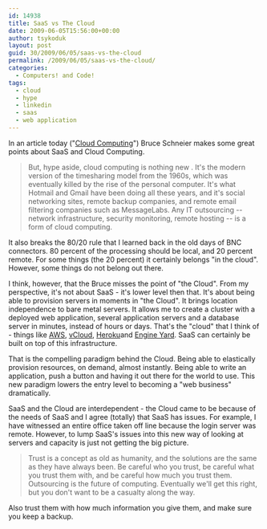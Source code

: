 ```yaml
---
id: 14938
title: SaaS vs The Cloud
date: 2009-06-05T15:56:00+00:00
author: tsykoduk
layout: post
guid: 30/2009/06/05/saas-vs-the-cloud
permalink: /2009/06/05/saas-vs-the-cloud/
categories:
  - Computers! and Code!
tags:
  - cloud
  - hype
  - linkedin
  - saas
  - web application
---
```

In an article today ("<a href="http://www.schneier.com/blog/archives/2009/06/cloud_computing.html">Cloud Computing</a>") Bruce Schneier makes some great points about SaaS and Cloud Computing.

<!--more-->
<blockquote>But, hype aside, cloud computing is nothing new . It's the modern version of the timesharing model from the 1960s, which was eventually killed by the rise of the personal computer. It's what Hotmail and Gmail have been doing all these years, and it's social networking sites, remote backup companies, and remote email filtering companies such as MessageLabs. Any IT outsourcing -- network infrastructure, security monitoring, remote hosting -- is a form of cloud computing.</blockquote>
It also breaks the 80/20 rule that I learned back in the old days of BNC connectors. 80 percent of the processing should be local, and 20 percent remote. For some things (the 20 percent) it certainly belongs "in the cloud". However, some things do not belong out there.

I think, however,  that the Bruce misses the point of "the Cloud". From my perspective, it's not about SaaS - it's lower level then that. It's about being able to provision servers in moments in "the Cloud". It brings location independence to bare metal servers. It allows me to create a cluster with a deployed web application, several application servers and a database server in minutes, instead of hours or days. That's the "cloud" that I think of - things like <a href="http://aws.amazon.com/">AWS</a>, <a href="http://www.vmware.com/solutions/cloud-computing/vcloud.html">vCloud</a>, <a href="http://heroku.com/">Heroku</a>and <a href="http://www.engineyard.com">Engine Yard</a>. SaaS can certainly be built on top of this infrastructure.

That is the compelling paradigm behind the Cloud. Being able to elastically provision resources, on demand, almost instantly. Being able to write an application, push a button and having it out there for the world to use. This new paradigm lowers the entry level to becoming a "web business" dramatically.

SaaS and the Cloud are interdependent - the Cloud came to be because of the needs of SaaS and I agree (totally) that SaaS has issues. For example,  I have witnessed an entire office taken off line because the login server was remote. However, to lump SaaS's issues into this new way of looking at servers and capacity is just not getting the big picture.
<blockquote>Trust is a concept as old as humanity, and the solutions are the same as they have always been. Be careful who you trust, be careful what you trust them with, and be careful how much you trust them. Outsourcing is the future of computing. Eventually we'll get this right, but you don't want to be a casualty along the way.</blockquote>
Also trust them with how much information you give them, and make sure you keep a backup.